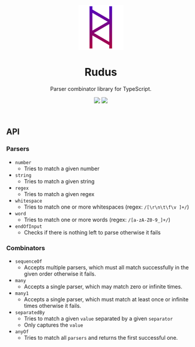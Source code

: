 <p align="center">
  <img src="./docs/assets/Rudus-Logo.svg" height="120px"/>
</p>

<h1 align="center">Rudus</h1>
<p align="center">Parser combinator library for TypeScript.</p>

<p align="center">
  <img src="https://github.com/Bikossor/Rudus/actions/workflows/codeql-analysis.yml/badge.svg"/>
  <img src="https://github.com/Bikossor/Rudus/actions/workflows/node.js.yml/badge.svg"/>
</p>

<p>&nbsp;</p>

## API

### Parsers

- `number`
  - Tries to match a given number
- `string`
  - Tries to match a given string
- `regex`
  - Tries to match a given regex
- `whitespace`
  - Tries to match one or more whitespaces (regex: `/[\r\n\t\f\v ]+/`)
- `word`
  - Tries to match one or more words (regex: `/[a-zA-Z0-9_]+/`)
- `endOfInput`
  - Checks if there is nothing left to parse otherwise it fails

### Combinators

- `sequenceOf`
  - Accepts multiple parsers, which must all match successfully in the given order otherwise it fails.
- `many`
  - Accepts a single parser, which may match zero or infinite times.
- `many1`
  - Accepts a single parser, which must match at least once or infinite times otherwise it fails.
- `separatedBy`
  - Tries to match a given `value` separated by a given `separator`
  - Only captures the `value`
- `anyOf`
  - Tries to match all `parsers` and returns the first successful one.
